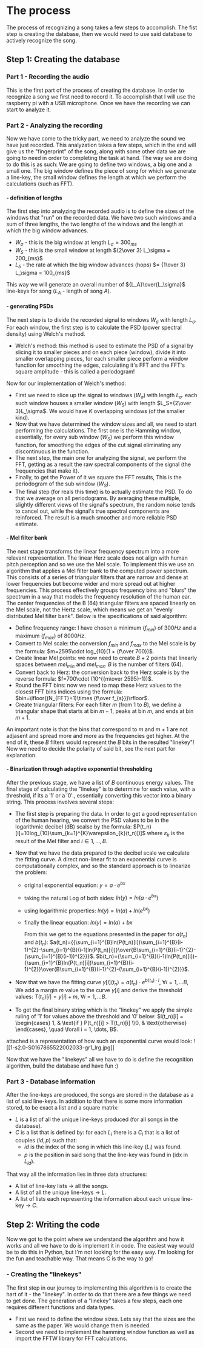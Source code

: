 # The process
The process of recognizing a song takes a few steps to accomplish.
The fist step is creating the database, then we would need to use said database to actively recognize the song.

## Step 1: Creating the database
### Part 1 - Recording the audio
This is the first part of the process of creating the database.
In order to recognize a song we first need to record it.
To accomplish that I will use the raspberry pi with a USB microphone.
Once we have the recording we can start to analyze it.
### Part 2 - Analyzing the recording
Now we have come to the tricky part, we need to analyze the sound we have just recorded.
This analyzation takes a few steps, which in the end will give us the "fingerprint" of the song, along with some other data we are going to need in order to completing the task at hand.
The way we are doing to do this is as such:
We are going to define two windows, a big one and a small one.
The big window defines the piece of song for which we generate a line-key, the small window defines the length at which we perform the calculations (such as FFT).

####  - definition of lengths
The first step into analyzing the recorded audio is to define the sizes of the windows that "run" on the recorded data.
We have two such windows and a sum of three lengths, the two lengths of the windows and the length at which the big window advances.
- $W_\sigma$ - this is the big window at length $L_\sigma=300_{ms}$
- $W_S$ - this is the small window at length ${2\over 3} L_\sigma = 200_{ms}$ 
- $L_\delta$ - the rate at which the big window advances (hops) $= {1\over 3} L_\sigma = 100_{ms}$ 

This way we will generate an overall number of ${L_A}\over{L_\sigma}$ line-keys for song ($L_A$ - length of song $A$).

####  - generating PSDs
The next step is to divide the recorded signal to windows $W_\sigma$ with length $L_\sigma$.
For each window, the first step is to calculate the PSD (power spectral density) using Welch's method.
- Welch's method: this method is used to estimate the PSD of a signal by slicing it to smaller pieces and on each piece (window), divide it into smaller overlapping pieces, for each smaller piece perform a window function for smoothing the edges, calculating it's FFT and the FFT's square amplitude - this is called a periodogram!

Now for our implementation of Welch's method:
- First we need to slice up the signal to windows ($W_\sigma$) with length $L_\sigma$. each such window houses a smaller window ($W_S$) with length $L_S={2\over 3}L_\sigma$. We would have $K$ overlapping windows (of the smaller kind).
- Now that we have determined the window sizes and all, we need to start performing the calculations. The first one is the Hamming window, essentially, for every sub window ($W_S$) we perform this window function, for smoothing the edges of the cut signal eliminating any discontinuous in the function.
- The next step, the main one for analyzing the signal, we perform the FFT, getting as a result the raw spectral components of the signal (the frequencies that make it).
- Finally, to get the Power of it we square the FFT results, This is the periodogram of the sub window ($W_S$).
- The final step (for reals this time) is to actually estimate the PSD. To do that we average on all periodograms. By averaging these multiple, slightly different views of the signal's spectrum, the random noise tends to cancel out, while the signal's true spectral components are reinforced. The result is a much smoother and more reliable PSD estimate.

####  - Mel filter bank
The next stage transforms the linear frequency spectrum into a more relevant representation. The linear Herz scale does not align with human pitch perception and so we use the Mel scale. To implement this we use an algorithm that applies a Mel filter bank to the computed power spectrum. This consists of a series of triangular filters that are narrow and dense at lower frequencies but become wider and more spread out at higher frequencies. This process effectively groups frequency bins and "blurs" the spectrum in a way that models the frequency resolution of the human ear. The center frequencies of the B (64) triangular filters are spaced linearly on the Mel scale, not the Hertz scale, which means we get an "evenly distributed Mel filter bank". Below is the specifications of said algorithm:
- Define frequency range: I have chosen a minimum ($f_{min}$) of $300Hz$ and a maximum ($f_{max}$) of $8000Hz$.
- Convert to Mel scale: the conversion $f_{min}$ and $f_{max}$ to the Mel scale is by the formula: $m=2595\cdot log_{10}(1 + {f\over 700})$.
- Create linear Mel points: we now need to create $B+2$ points that linearly spaces between $mel_{min}$ and $mel_{max}$. $B$ is the number of filters $(64)$.
- Convert back to Herz: the conversion back to the Herz scale is by the reverse formula: $f=700\cdot (10^{{m\over 2595}-1})$.
- Round the FFT bins: now we need to map these Herz values to the closest FFT bins indices using the formula: $bin=\lfloor{(N_{FFT}+1)\times {f\over f_{s}}}\rfloor$.
- Create triangular filters: For each filter $m$ (from $1$ to $B$), we define a triangular shape that starts at bin $m-1$, peaks at bin $m$, and ends at bin $m+1$.

An important note is that the bins that correspond to $m$ and $m+1$ are not adjasent and spread more and more as the frequencies get higher.
At the end of it, these $B$ filters would represent the $B$ bits in the resulted "linekey"!
Now we need to decide the polarity of said bit, see the next part for explanation.

#### - Binarization through adaptive exponential thresholding
After the previous stage, we have a list of $B$ continuous energy values. The final stage of calculating the "linekey" is to determine for each value, with a threshold, if its a $'1'$ or a $'0'$., essentially converting this vector into a binary string.
This process involves several steps:
- The first step is preparing the data. In order to get a good representation of the human hearing, we convert the PSD values to be in the logarithmic decibel (dB) scalse by the formula: $P(t_n)[i]=10log_{10}\sum_{k=1}^{K}\varepsilon_{k}(t_n)[i]$ where $\varepsilon_k$ is the result of the Mel filter and $i\in 1,\dots,B$.
- Now that we have the data prepared to the decibel scale we calculate the fitting curve.
  A direct non-linear fit to an exponential curve is computationally complex, and so the standard approach is to linearize the problem:
  - original exponential equation: $y = a\cdot e^{bx}$
  - taking the natural Log of both sides: $ln(y) = ln(a\cdot e^{bx})$
  - using logarithmic properties: $ln(y)=ln(a)+ln(e^{bx})$
  - finally the linear equation: $ln(y)=ln(a)+bx$
    
	From this we get to the equations presented in the paper for $a(t_n)$ and $b(t_n)$:
	$a(t_n)={{\sum_{i=1}^{B}ln(P(t_n)[i])\sum_{i=1}^{B}(i-1)^{2}-\sum_{i=1}^{B}(i-1)ln(P(t_n)[i])}\over{B\sum_{i=1}^{B}(i-1)^{2}-(\sum_{i=1}^{B}(i-1))^{2}}}$.
	$b(t_n)={\sum_{i=1}^{B}(i-1)ln(P(t_n)[i])-{\sum_{i=1}^{B}ln(P(t_n)[i])\sum_{i=1}^{B}(i-1)^{2}}\over{B\sum_{i=1}^{B}(i-1)^{2}-(\sum_{i=1}^{B}(i-1))^{2}}}$.

- Now that we have the fitting curve $y[i](t_n)=a(t_n)\cdot e^{b(t_n)\cdot i}$, $\forall i=1,\dots B$, We add a margin $m$ value to the curve $y[i]$ and derive the threshold values: $T(t_n)[i]=y[i]+m$, $\forall i=1,\dots B$.
- To get the final binary string which is the "linekey" we apply the simple ruling of $'1'$ for values above the threshold and $'0'$ below: $l(t_n)[i] = \begin{cases} 1, & \text{if } P(t_n)[i] > T(t_n)[i] \\0, & \text{otherwise} \end{cases}, \quad \forall i = 1, \dots, B$.

attached is a representation of how such an exponential curve would look:
![[1-s2.0-S0167865522002033-gr1_lrg.jpg]]

Now that we have the "linekeys" all we have to do is define the recognition algorithm, build the database and have fun :)
### Part 3 - Database information
After the line-keys are produced, the songs are stored in the database as a list of said line-keys.
In addition to that there is some more information stored, to be exact a list and a square matrix:
- $L$ is a list of all the unique line-keys produced (for all songs in the database).
- $C$ is a list that is defined by: for each $L_i$ there is a $C_i$ that is a list of couples $(id,p)$ such that:
	- $id$ is the index of the song in which this line-key ($L_i$) was found.
	- $p$ is the position in said song that the line-key was found in (idx in $L_{id}$).

That way all the information lies in three data structures:
- A list of line-key lists -> all the songs.
- A list of all the unique line-keys -> $L$.
- A list of lists each representing the information about each unique line-key -> $C$.

## Step 2: Writing the code
Now we got to the point where we understand the algorithm and how it works and all we have to do is implement it in code. The easiest way would be to do this in Python, but I'm not looking for the easy way. I'm looking for the fun and teachable way. That means C is the way to go!
### - Creating the "linekeys"
The first step in our journey to implementing this algorithm is to create the hart of it - the "linekey".
In order to do that there are a few things we need to get done.
The generation of a "linekey" takes a few steps, each one requires different functions and data types.
- First we need to define the window sizes. Lets say that the sizes are the same as the paper. We would change them is needed.
- Second we need to implement the hamming window function as well as import the FFTW library for FFT calculations.